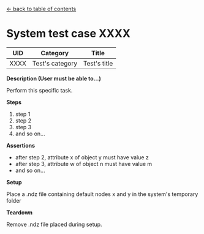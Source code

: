 
[← back to table of contents](../README.md)

# System test case XXXX

| UID | Category | Title |
| --- | --- | --- |
| XXXX | Test's category | Test's title |


**Description (User must be able to...)**

Perform this specific task.

**Steps**

1. step 1
1. step 2
1. step 3
1. and so on...

**Assertions**

- after step 2, attribute x of object y must have value z
- after step 3, attribute w of object n must have value m
- and so on...

**Setup**

Place a .ndz file containing default nodes x and y in the system's temporary folder

**Teardown**

Remove .ndz file placed during setup.
